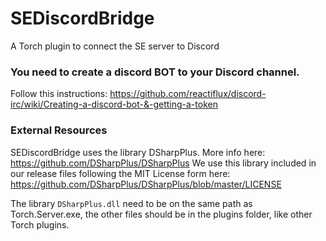 # SEDiscordBridge
A Torch plugin to connect the SE server to Discord

### You need to create a discord BOT to your Discord channel. 
Follow this instructions: https://github.com/reactiflux/discord-irc/wiki/Creating-a-discord-bot-&-getting-a-token

### External Resources
SEDiscordBridge uses the library DSharpPlus. More info here: https://github.com/DSharpPlus/DSharpPlus
We use this library included in our release files following the MIT License form here: https://github.com/DSharpPlus/DSharpPlus/blob/master/LICENSE

The library `DSharpPlus.dll` need to be on the same path as Torch.Server.exe, the other files should be in the plugins folder, like other Torch plugins.